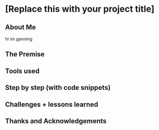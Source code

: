# [Replace this with your project title]

## About Me
hi im ganning
## The Premise

## Tools used

## Step by step (with code snippets)

## Challenges + lessons learned

## Thanks and Acknowledgements
